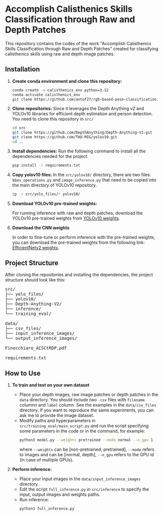 # Accomplish Calisthenics Skills Classification through Raw and Depth Patches

This repository contains the codes of the work "Accomplish Calisthenics Skills Classification through Raw and Depth Patches" created for classifying calisthenics skills using raw and depth image patches.

## Installation

1.  **Create conda environment and clone this repository:**

    ```bash
    conda create -n calisthenics_env python=3.12
    conda activate calisthenics_env
    git clone https://github.com/antof27/rgb-based-pose-classification.git
    ```

2.  **Clone repositories:**
    Since it leverages the Depth Anything v2 and YOLOv10 libraries for efficient depth estimation and person detection. You need to clone this repository in `src/`

    ```bash
    cd src
    git clone https://github.com/DepthAnything/Depth-Anything-V2.git
    git clone https://github.com/THU-MIG/yolov10.git
    cd ..
    ```
3.  **Install dependencies:**
    Run the following command to install all the dependencies needed for the project.
    ```bash
    pip install -r requirements.txt

4.  **Copy yolov10 files:**
    In the `src/yolov10/` directory, there are two files: `bbox_operations.py` and `image_inference.py` that need to be copied into the main directory of YOLOv10 repository.
    ```bash
    cp -r src/yolo_files/* yolov10/

    ```
5.  **Download YOLOv10 pre-trained weights:**

    For running inference with raw and depth patches, download the YOLOv10 pre-trained weights from [YOLOv10 weights](https://www.kaggle.com/code/cubeai/person-detection-with-yolov10/output).


7. **Download the CNN weights**

   In order to fine-tune or perform inference with the pre-trained weights, you can download the pre-trained weights from the following link: [EfficientNetv2 weights](https://www.dropbox.com/home/cnn_weights).
   


## Project Structure

After cloning the repositories and installing the dependencies, the project structure should look like this:

<pre>
src/
├── yolo_files/
├── yolov10/
├── Depth-Anything-V2/
├── inference/
└── training_eval/

data/
├── csv_files/
├── input_inference_images/
└── output_inference_images/

Finocchiaro_ACSCtRDP.pdf
    
requirements.txt
</pre>

## How to Use

1.  **To train and test on your own dataset**

    *   Place your depth images, raw image patches or depth patches in the `data` directory. You should include two `.csv` files with `filename` columnn and `label` column. See the examples in the `data/csv_files` directory.
        If you want to reproduce the same experiments, you can ask me to provide the image dataset.
    *   Modify paths and hyperparameters in `src/training_eval/main_script.py` and run the script specifying some parameters in the code or in the command, for example:
        ```bash
        python3 model.py --weights pretrained --mode normal --n_gpu 1
        ```
        where `--weights` can be [non-pretrained, pretrained], `--mode` refers to images and can be [normal, depth], `--n_gpu` refers to the GPU id (in case of multiple GPUs).
        

2.  **Perform inference:**
    *   Place your input images in the `data/input_inference_images` directory.
    *   Edit the script `full_inference.py` in `src/inference` to specify the input, output images and weights paths.
    *   Run inference: 
        ```bash
        python3 full_inference.py
        ```
